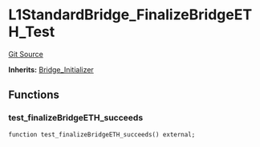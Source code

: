 # L1StandardBridge_FinalizeBridgeETH_Test
[Git Source](https://github.com/ethereum-optimism/optimism/blob/f7b73857601914eeea6fc4c1ba46ae99ca744d97/contracts/test/L1StandardBridge.t.sol)

**Inherits:**
[Bridge_Initializer](/contracts/test/CommonTest.t.sol/contract.Bridge_Initializer.md)


## Functions
### test_finalizeBridgeETH_succeeds


```solidity
function test_finalizeBridgeETH_succeeds() external;
```

